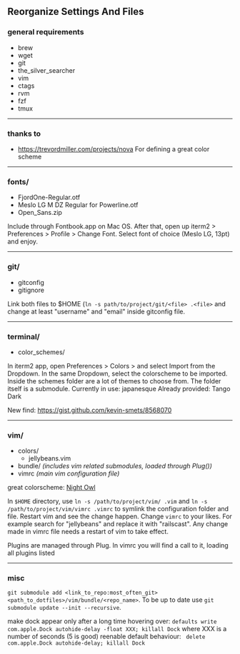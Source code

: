 ## Reorganize Settings And Files

### general requirements

* brew
* wget
* git
* the_silver_searcher
* vim
* ctags
* rvm
* fzf
* tmux

-----------------

### thanks to

* https://trevordmiller.com/projects/nova
For defining a great color scheme

-----------------

### fonts/

*  FjordOne-Regular.otf
*  Meslo LG M DZ Regular for Powerline.otf
*  Open_Sans.zip

Include through Fontbook.app on Mac OS. After that, open up iterm2 > Preferences
\> Profile > Change Font. Select font of choice (Meslo LG, 13pt) and enjoy.

-----------------

### git/

* gitconfig
* gitignore

Link both files to $HOME (`ln -s path/to/project/git/<file> .<file>` and change
at least "username" and "email" inside gitconfig file.

-----------------

### terminal/

* color_schemes/

In iterm2 app, open Preferences > Colors > and select Import from the Dropdown.
In the same Dropdown, select the colorscheme to be imported. Inside the schemes
folder are a lot of themes to choose from. The folder itself is a submodule.
Currently in use: japanesque
Already provided: Tango Dark

New find: https://gist.github.com/kevin-smets/8568070

-----------------

### vim/

* colors/
  * jellybeans.vim
* bundle/ _(includes vim related submodules, loaded through Plug())_
* vimrc _(main vim configuration file)_

great colorscheme: [Night Owl](https://github.com/Khaledgarbaya/night-owl-vim-theme)

In `$HOME` directory, use `ln -s /path/to/project/vim/ .vim` and
`ln -s /path/to/project/vim/vimrc .vimrc` to symlink the configuration folder
and file. Restart vim and see the change happen. Change `vimrc` to your likes.
For example search for "jellybeans" and replace it with "railscast". Any change
made in vimrc file needs a restart of vim to take effect.

Plugins are managed through Plug. In vimrc you will find a call to it,
loading all plugins listed

-----------------

### misc

 `git submodule add <link_to_repo:most_often_git> <path_to_dotfiles>/vim/bundle/<repo_name>`.
To be up to date use `git submodule update --init --recursive`.

make dock appear only after a long time hovering over:
`defaults write com.apple.Dock autohide-delay -float XXX; killall Dock`
where XXX is a number of seconds (5 is good)
reenable default behaviour:
` delete com.apple.Dock autohide-delay; killall Dock`
